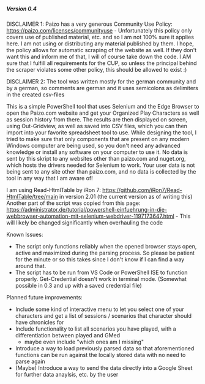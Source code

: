 ##### Version 0.4 #####
DISCLAIMER 1: Paizo has a very generous Community Use Policy: https://paizo.com/licenses/communityuse - Unfortunately this policy only covers use of published material, etc. and so I am not 100% sure it applies here. I am not using or distributing any material published by them. I hope, the policy allows for automatic scraping of the website as well. If they don't want this and inform me of that, I will of course take down the code. I AM sure that I fulfill all requirements for the CUP, so unless the principal behind the scraper violates some other policy, this should be allowed to exist :)

DISCLAIMER 2: The tool was written mostly for the german community and by a german, so comments are german and it uses semicolons as delimiters in the created csv-files

This is a simple PowerShell tool that uses Selenium and the Edge Browser to open the Paizo.com website and get your Organized Play Characters as well as session history from there. The results are then displayed on screen, using Out-Gridview, as well as saved into CSV files, which you can then import into your favorite spreadsheet tool to use.
While designing the tool, I tried to make sure that only components that are present on any modern Windows computer are being used, so you don't need any advanced knowledge or install any software on your computer to use it.
No data is sent by this skript to any websites other than paizo.com and nuget.org, which hosts the drivers needed for Selenium to work.
Your user data is not being sent to any site other than paizo.com, and no data is collected by the tool in any way that I am aware of!

I am using Read-HtmlTable by iRon 7: https://github.com/iRon7/Read-HtmlTable/tree/main in version 2.01 (the current version as of writing this)
Another part of the script was copied from this page: https://administrator.de/tutorial/powershell-einfuehrung-in-die-webbrowser-automation-mit-selenium-webdriver-1197173647.html - This will likely be changed significantly when overhauling the code

Known Issues:
- The script only functions reliably when the opened browser stays open, active and maximized during the parsing process. So please be patient for the minute or so this takes since I don't know if I can find a way around that.
- The script has to be run from VS Code or PowerShell ISE to function properly. Get-Credential doesn't work in terminal mode. (Somewhat possible in 0.3 and up with a saved credential file)

Planned future improvements:
- Include some kind of interactive menu to let you select one of your characters and get a list of sessions / scenarios that character should have chronicles for
- Include functionality to list all scenarios you have played, with a differentiation between played and GMed
  - maybe even include "which ones am I missing"
- Introduce a way to load previously parsed data so that aforementioned functions can be run against the locally stored data with no need to parse again
- (Maybe) Introduce a way to send the data directly into a Google Sheet for further data anaylsis, etc. by the user
